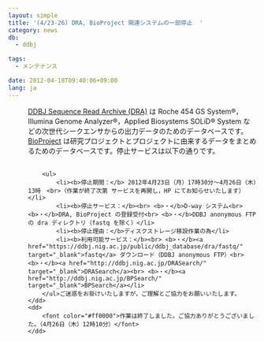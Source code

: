 ```yaml
---
layout: simple
title: '(4/23-26) DRA, BioProject 関連システムの一部停止  '
category: news
db:
  - ddbj

tags:
  - メンテナンス

date: 2012-04-18T09:40:06+09:00
lang: ja
---
```


<html>

<dl>
    <dd><a href="/dra/index.html" target="_blank">DDBJ Sequence Read Archive (DRA)</a> は Roche 454 GS System®，Illumina Genome Analyzer®，Applied Biosystems SOLiD® System などの次世代シークエンサからの出力データのためのデータベースです。<a href="/bioproject/index.html" target="_blank">BioProject</a> は研究プロジェクトとプロジェクトに由来するデータをまとめるためのデータベースです。停止サービスは以下の通りです。<br><br>

        <ul>
            <li><b>停止期間：</b> 2012年4月23日（月）17時30分～4月26日（木）13時　<br>（作業が終了次第 サービスを再開し，HP にてお知らせいたします）</li>
            <li><b>停止サービス：</b><br> <b>・</b>D-way システム<br> <b>・</b>DRA, BioProject の登録受付<br> <b>・</b>DDBJ anonymous FTP の dra ディレクトリ（fastq を除く）</li>
            <li><b>停止理由：</b>ディスクストレージ移設作業の為</li>
            <li><b>利用可能サービス：</b><br> <b>・</b><a href="https://ddbj.nig.ac.jp/public/ddbj_database/dra/fastq/" target="_blank">fastq</a> ダウンロード（DDBJ anonymous FTP）<br> <b>・</b><a href="http://ddbj.nig.ac.jp/DRASearch/" target="_blank">DRASearch</a><br> <b>・</b><a href="http://ddbj.nig.ac.jp/BPSearch/" target="_blank">BPSearch</a></li>
        </ul>ご迷惑をお掛けいたしますが，ご理解とご協力をお願いいたします。
    </dd>
    <dd>
        <font color="#ff0000">作業は終了しました。ご協力ありがとうございました。（4月26日（木）12時10分）</font>
    </dd>
</dl>
</html>
